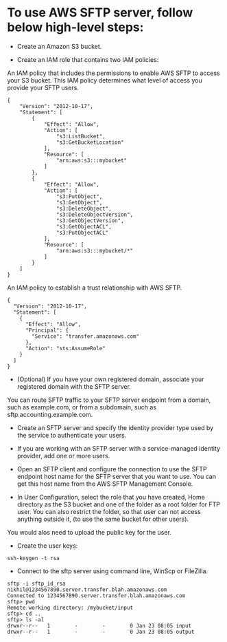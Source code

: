 # To use AWS SFTP server, follow below high-level steps:

- Create an Amazon S3 bucket.

- Create an IAM role that contains two IAM policies:

An IAM policy that includes the permissions to enable AWS SFTP to access your S3 bucket. This IAM policy determines what level of access you provide your SFTP users.

```
{
    "Version": "2012-10-17",
    "Statement": [
        {
            "Effect": "Allow",
            "Action": [
                "s3:ListBucket",
                "s3:GetBucketLocation"
            ],
            "Resource": [
                "arn:aws:s3:::mybucket"
            ]
        },
        {
            "Effect": "Allow",
            "Action": [
                "s3:PutObject",
                "s3:GetObject",
                "s3:DeleteObject",
                "s3:DeleteObjectVersion",
                "s3:GetObjectVersion",
                "s3:GetObjectACL",
                "s3:PutObjectACL"
            ],
            "Resource": [
                "arn:aws:s3:::mybucket/*"
            ]
        }
    ]
}
```

An IAM policy to establish a trust relationship with AWS SFTP.

```
{
  "Version": "2012-10-17",
  "Statement": [
    {
      "Effect": "Allow",
      "Principal": {
        "Service": "transfer.amazonaws.com"
      },
      "Action": "sts:AssumeRole"
    }
  ]
}
```

- (Optional) If you have your own registered domain, associate your registered domain with the SFTP server.

You can route SFTP traffic to your SFTP server endpoint from a domain, such as example.com, or from a subdomain, such as sftp.accounting.example.com.

- Create an SFTP server and specify the identity provider type used by the service to authenticate your users.

- If you are working with an SFTP server with a service-managed identity provider, add one or more users.

- Open an SFTP client and configure the connection to use the SFTP endpoint host name for the SFTP server that you want to use. You can get this host name from the AWS SFTP Management Console.

- In User Configuration, select the role that you have created, Home directory as the S3 bucket and one of the folder as a root folder for FTP user. You can also restrict the folder, so that user can not access anything outside it, (to use the same bucket for other users).

You would alos need to upload the public key for the user.

- Create the user keys:

```
ssh-keygen -t rsa
```

- Connect to the sftp server using command line, WinScp or FileZilla.

```
sftp -i sftp_id_rsa nikhil@1234567890.server.transfer.blah.amazonaws.com
Connected to 1234567890.server.transfer.blah.amazonaws.com
sftp> pwd
Remote working directory: /mybucket/input
sftp> cd ..
sftp> ls -al
drwxr--r--   1        -        -        0 Jan 23 08:05 input
drwxr--r--   1        -        -        0 Jan 23 08:05 output
```
